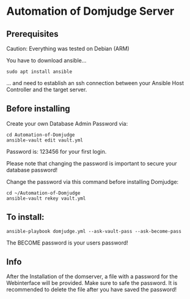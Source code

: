 # Automation of Domjudge Server

## Prerequisites
Caution: Everything was tested on Debian (ARM)

You have to download ansible...
```
sudo apt install ansible
```

... and need to establish an ssh connection between your Ansible Host Controller and the target server.

## Before installing

Create your own Database Admin Password via:
```
cd Automation-of-Domjudge
ansible-vault edit vault.yml
```
Password is: 123456 for your first login.

Please note that changing the password is important to secure your database password!

Change the password via this command before installing Domjudge:
```
cd ~/Automation-of-Domjudge
ansible-vault rekey vault.yml
```

## To install:
```
ansible-playbook domjudge.yml --ask-vault-pass --ask-become-pass
```
The BECOME password is your users password!

## Info
After the Installation of the domserver, a file with a password for the Webinterface will be provided. Make sure to safe the password. It is recommended to delete the file after you have saved the password!
